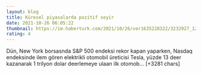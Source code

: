 ```yaml
--- 
layout: blog
title: Küresel piyasalarda pozitif seyir
date: 2021-10-26 06:05:22
thumbnail: https://im.haberturk.com/2021/10/26/ver1635228322/3232927_1200x627.jpg
rating: 4
---
```

Dün, New York borsasnda S&amp;P 500 endeksi rekor kapan yaparken, Nasdaq endeksinde ilem gören elektrikli otomobil üreticisi Tesla, yüzde 13 deer kazanarak 1 trilyon dolar deerlemeye ulaan ilk otomob… [+3281 chars]